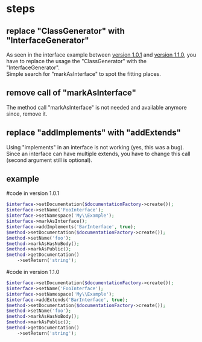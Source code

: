 # steps

## replace "ClassGenerator" with "InterfaceGenerator"

As seen in the interface example between [version 1.0.1](https://github.com/bazzline/php_component_code_generator/blob/1.0.1/example/InterfaceExample.php) and [version 1.1.0](https://github.com/bazzline/php_component_code_generator/blob/1.1.0/example/InterfaceExample.php), you have to replace the usage the "ClassGenerator" with the "InterfaceGenerator".  
Simple search for "markAsInterface" to spot the fitting places.

## remove call of "markAsInterface"

The method call "markAsInterface" is not needed and available anymore since, remove it.

## replace "addImplements" with "addExtends"

Using "implements" in an interface is not working (yes, this was a bug).
Since an interface can have multiple extends, you have to change this call (second argument still is optional).

## example

#code in version 1.0.1
```php
$interface->setDocumentation($documentationFactory->create());
$interface->setName('FooInterface');
$interface->setNamespace('My\\Example');
$interface->markAsInterface();
$interface->addImplements('BarInterface', true);
$method->setDocumentation($documentationFactory->create());
$method->setName('foo');
$method->markAsHasNoBody();
$method->markAsPublic();
$method->getDocumentation()
    ->setReturn('string');
```

#code in version 1.1.0
```php
$interface->setDocumentation($documentationFactory->create());
$interface->setName('FooInterface');
$interface->setNamespace('My\\Example');
$interface->addExtends('BarInterface', true);
$method->setDocumentation($documentationFactory->create());
$method->setName('foo');
$method->markAsHasNoBody();
$method->markAsPublic();
$method->getDocumentation()
    ->setReturn('string');
```
